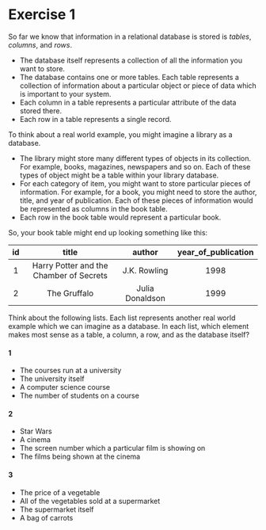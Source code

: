 # Exercise 1

So far we know that information in a relational database is stored is *tables*, *columns*, and *rows*.

- The database itself represents a collection of all the information you want to store.
- The database contains one or more tables. Each table represents a collection of information about a particular object or piece of data which is important to your system.
- Each column in a table represents a particular attribute of the data stored there.
- Each row in a table represents a single record.

To think about a real world example, you might imagine a library as a database.
- The library might store many different types of objects in its collection. For example, books, magazines, newspapers and so on. Each of these types of object might be a table within your library database.
- For each category of item, you might want to store particular pieces of information. For example, for a book, you might need to store the author, title, and year of publication. Each of these pieces of information would be represented as columns in the book table.
- Each row in the book table would represent a particular book.

So, your book table might end up looking something like this:

|id|title|author|year_of_publication|
|:-:|:--:|:----:|:-----------------:|
|1  |Harry Potter and the Chamber of Secrets|J.K. Rowling|1998|
|2  |The Gruffalo|Julia Donaldson|1999|

Think about the following lists. Each list represents another real world example which we can imagine as a database. In each list, which element makes most sense as a table, a column, a row, and as the database itself?

#### 1

- The courses run at a university
- The university itself
- A computer science course
- The number of students on a course

#### 2

- Star Wars
- A cinema
- The screen number which a particular film is showing on
- The films being shown at the cinema

#### 3

- The price of a vegetable
- All of the vegetables sold at a supermarket
- The supermarket itself
- A bag of carrots

